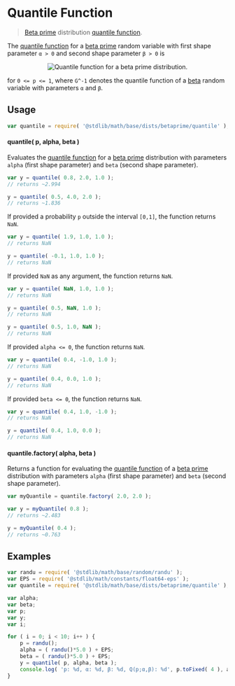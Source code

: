 # Quantile Function

> [Beta prime][betaprime-distribution] distribution [quantile function][quantile-function].

<section class="intro">

The [quantile function][quantile-function] for a [beta prime][betaprime-distribution] random variable with first shape parameter `α > 0` and second shape parameter `β > 0` is

<!-- <equation class="equation" label="eq:betaprime_quantile_function" align="center" raw="Q(p;\alpha,\beta)\,= \frac{G^{-1}(p)}{1-G^{-1}(p)}" alt="Quantile function for a beta prime distribution."> -->

<div class="equation" align="center" data-raw-text="Q(p;\alpha,\beta)\,= \frac{G^{-1}(p)}{1-G^{-1}(p)}" data-equation="eq:betaprime_quantile_function">
    <img src="https://cdn.rawgit.com/stdlib-js/stdlib/6c7e930588674097b03b3201c5d368532bba6c67/lib/node_modules/@stdlib/math/base/dists/betaprime/quantile/docs/img/equation_betaprime_quantile_function.svg" alt="Quantile function for a beta prime distribution.">
    <br>
</div>

<!-- </equation> -->

for `0 <= p <= 1`, where `G^-1` denotes the quantile function of a [beta][beta-distribution] random variable with parameters `α` and `β`.

</section>

<!-- /.intro -->

<section class="usage">

## Usage

```javascript
var quantile = require( '@stdlib/math/base/dists/betaprime/quantile' );
```

#### quantile( p, alpha, beta )

Evaluates the [quantile function][quantile-function] for a [beta prime][betaprime-distribution] distribution with parameters `alpha` (first shape parameter) and `beta` (second shape parameter).

```javascript
var y = quantile( 0.8, 2.0, 1.0 );
// returns ~2.994

y = quantile( 0.5, 4.0, 2.0 );
// returns ~1.836
```

If provided a probability `p` outside the interval `[0,1]`, the function returns `NaN`.

```javascript
var y = quantile( 1.9, 1.0, 1.0 );
// returns NaN

y = quantile( -0.1, 1.0, 1.0 );
// returns NaN
```

If provided `NaN` as any argument, the function returns `NaN`.

```javascript
var y = quantile( NaN, 1.0, 1.0 );
// returns NaN

y = quantile( 0.5, NaN, 1.0 );
// returns NaN

y = quantile( 0.5, 1.0, NaN );
// returns NaN
```

If provided `alpha <= 0`, the function returns `NaN`.

```javascript
var y = quantile( 0.4, -1.0, 1.0 );
// returns NaN

y = quantile( 0.4, 0.0, 1.0 );
// returns NaN
```

If provided `beta <= 0`, the function returns `NaN`.

```javascript
var y = quantile( 0.4, 1.0, -1.0 );
// returns NaN

y = quantile( 0.4, 1.0, 0.0 );
// returns NaN
```

#### quantile.factory( alpha, beta )

Returns a function for evaluating the [quantile function][quantile-function] of a [beta prime][betaprime-distribution] distribution with parameters `alpha` (first shape parameter) and `beta` (second shape parameter).

```javascript
var myQuantile = quantile.factory( 2.0, 2.0 );

var y = myQuantile( 0.8 );
// returns ~2.483

y = myQuantile( 0.4 );
// returns ~0.763
```

</section>

<!-- /.usage -->

<section class="examples">

## Examples

```javascript
var randu = require( '@stdlib/math/base/random/randu' );
var EPS = require( '@stdlib/math/constants/float64-eps' );
var quantile = require( '@stdlib/math/base/dists/betaprime/quantile' );

var alpha;
var beta;
var p;
var y;
var i;

for ( i = 0; i < 10; i++ ) {
    p = randu();
    alpha = ( randu()*5.0 ) + EPS;
    beta = ( randu()*5.0 ) + EPS;
    y = quantile( p, alpha, beta );
    console.log( 'p: %d, α: %d, β: %d, Q(p;α,β): %d', p.toFixed( 4 ), alpha.toFixed( 4 ), beta.toFixed( 4 ), y.toFixed( 4 ) );
}
```

</section>

<!-- /.examples -->

<section class="links">

[beta-distribution]: https://en.wikipedia.org/wiki/Beta_distribution

[betaprime-distribution]: https://en.wikipedia.org/wiki/Beta_prime_distribution

[quantile-function]: https://en.wikipedia.org/wiki/Quantile_function

</section>

<!-- /.links -->
